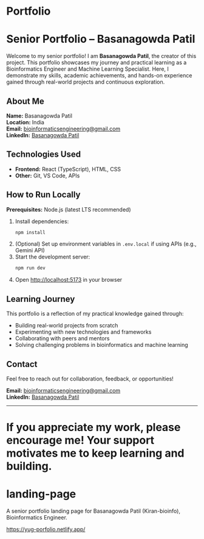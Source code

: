 # Portfolio
# Senior Portfolio – Basanagowda Patil

Welcome to my senior portfolio! I am **Basanagowda Patil**, the creator of this project. This portfolio showcases my journey and practical learning as a Bioinformatics Engineer and Machine Learning Specialist. Here, I demonstrate my skills, academic achievements, and hands-on experience gained through real-world projects and continuous exploration.

## About Me

**Name:** Basanagowda Patil  
**Location:** India  
**Email:** bioinformaticsengineering@gmail.com  
**LinkedIn:** [Basanagowda Patil](https://www.linkedin.com/in/basanagowda-patil-917a02315)



## Technologies Used

- **Frontend:** React (TypeScript), HTML, CSS
- **Other:** Git, VS Code, APIs

## How to Run Locally

**Prerequisites:** Node.js (latest LTS recommended)

1. Install dependencies:
   ```sh
   npm install
   ```
2. (Optional) Set up environment variables in `.env.local` if using APIs (e.g., Gemini API)
3. Start the development server:
   ```sh
   npm run dev
   ```
4. Open [http://localhost:5173](http://localhost:5173) in your browser

## Learning Journey

This portfolio is a reflection of my practical knowledge gained through:

- Building real-world projects from scratch
- Experimenting with new technologies and frameworks
- Collaborating with peers and mentors
- Solving challenging problems in bioinformatics and machine learning


## Contact

Feel free to reach out for collaboration, feedback, or opportunities!

**Email:** bioinformaticsengineering@gmail.com  
**LinkedIn:** [Basanagowda Patil](https://www.linkedin.com/in/basanagowda-patil-917a02315)

---

If you appreciate my work, please encourage me! Your support motivates me to keep learning and building.
=======
# landing-page
A senior portfolio landing page for Basanagowda Patil (Kiran-bioinfo), Bioinformatics Engineer.

https://yug-porfolio.netlify.app/


